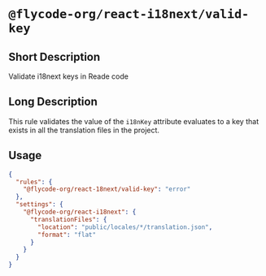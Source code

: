 # `@flycode-org/react-i18next/valid-key`

## Short Description

Validate i18next keys in Reade code

## Long Description

This rule validates the value of the `i18nKey` attribute evaluates to a key that exists in all the translation files in the project.

## Usage

```json
{
  "rules": {
    "@flycode-org/react-18next/valid-key": "error"
  },
  "settings": {
    "@flycode-org/react-i18next": {
      "translationFiles": {
        "location": "public/locales/*/translation.json",
        "format": "flat"
      }
    }
  }
}
```

